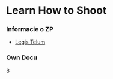 
Learn How to Shoot
======

### Informacie o ZP
  * [Legis Telum](http://legistelum.sk/category/zbrojny_preukaz/informacie_o_zp/)
  
### Own Docu
  8 []()

